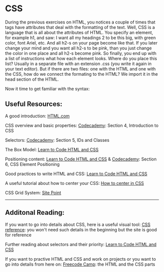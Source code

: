 # CSS

During the previous exercises on HTML, you notices a couple of times that tags have attributes that deal with the formatting of the text. Well, CSS is a language that is all about the attributes of HTML. You specify an element, for example h1, and saw: I want all my headings 2 to be this big, with green color, font Ariel, etc. And all h2-s on your page become like that. If you later change your mind and you want all h2-s to be pink, than you just change the color in one place and all h2-s become pink. So finally, you end up with a list of instructions what how each element looks. Where do you place this list? Usually in a separate file with an extension .css (you write it again in your text editor). But if there are two files: one with the HTML and one with the CSS, how do we connect the formating to the HTML? We import it in the head section of the HTML.  

Now it time to get familiar with the syntax: 

## Useful Resources: 

A good introduction: [HTML.com](http://html.com/css/)

CSS overview and basic properties: [Codecademy](https://www.codecademy.com/learn/web): Section 4, Introduction to CSS

Selectors: [Codecademy](https://www.codecademy.com/learn/web): Section 5, IDs and Classes

The Box Model: [Learn to Code HTML and CSS](http://learn.shayhowe.com/html-css/opening-the-box-model/)

Positioning content: [Learn to Code HTML and CSS](http://learn.shayhowe.com/html-css/positioning-content/) & [Codecademy](https://www.codecademy.com/learn/web): Section 6, CSS Element Positioning

Good practices to write HTML and CSS: [Learn to Code HTML and CSS](http://learn.shayhowe.com/html-css/writing-your-best-code/)

A useful tutorial about how to center your CSS: [How to center in CSS](http://howtocenterincss.com/)

CSS Grid System: [Site Point](https://www.sitepoint.com/understanding-css-grid-systems/)


*** 

## Additonal Reading: 
If you want to go into details about CSS, here is a useful visual tool: [CSS reference](http://cssreference.io/): you won't need such details in the beginning but the site is good for reference

Further reading about selectors and their priority: [Learn to Code HTML and CSS](http://learn.shayhowe.com/html-css/getting-to-know-css/)

If you want to practive HTML and CSS and work on projects or you want to go into details from here on: [Freecode Camp](https://www.freecodecamp.com/challenges/say-hello-to-html-elements): the HTML and the CSS parts
